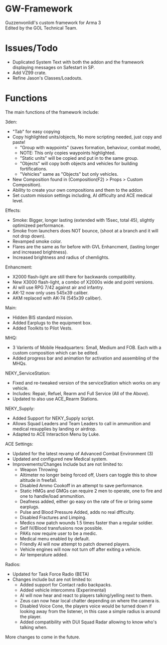 # GW-Framework
Guzzenvonlidl's custom framework for Arma 3</br>
Edited by the GOL Technical Team.</br>

# Issues/Todo
* Duplicated System Text with both the addon and the framework displaying messages on Safestart in SP.
* Add VZ99 crate.
* Refine Jason's Classes/Loadouts.

# Functions

The main functions of the framework include:

3den:
* "Tab" for easy copying
* Copy highlighted units/objects, No more scripting needed, just copy and paste!
	* "Group with waypoints" (saves formation, behaviour, combat mode),
	* NOTE: This only copies waypoints highlighted.
	* "Static units" will be copied and put in to the same group.
	* "Objects" will copy both objects and vehicles for building fortifications.
	* "Vehicles" same as "Objects" but only vehicles.
* New Composition found in (Composition(F2) > Props > Custom Composition).
* Ability to create your own compositions and them to the addon.
* Set custom mission settings including, AI difficulty and ACE medical level.

Effects:
* Smoke: Bigger, longer lasting (extended with 15sec, total 45), slightly optimizeed performance.
* Smoke from launchers does NOT bounce, (shoot at a branch and it will not drop down).
* Revamped smoke color.
* Flares are the same as for before with GVL Enhancment, (lasting longer and increased brightness).
* Increased brightness and radius of chemlights.

Enhancment:
* X2000 flash-light are still there for backwards compatibility.
* New X3000 flash-light, a combo of X2000s wide and point versions.
* AI will use RPG 7/42 against air and infantry.
* AK-12 now only uses 545x39 caliber.
* AKM replaced with AK-74 (545x39 caliber).

Main:
* Hidden BIS standard mission.
* Added Earplugs to the equipment box.
* Added Toolkits to Pilot Vests.

MHQ:
* 3 Varients of Mobile Headquarters: Small, Medium and FOB. Each with a custom composition which can be edited.
* Added progress bar and animation for activation and assembling of the MHQs.

NEKY_ServiceStation:
* Fixed and re-tweaked version of the serviceStation which works on any vehicle.
* Includes: Repair, Refuel, Rearm and Full Service (All of the Above).
* Updated to also use ACE_Rearm Stations.

NEKY_Supply:
* Added Support for NEKY_Supply script.
* Allows Squad Leaders and Team Leaders to call in ammunition and medical resupplies by landing or airdrop.
* Adapted to ACE Interaction Menu by Luke.

ACE Settings:
* Updated for the latest revamp of Advanced Combat Environment (3)
* Updated and configured new Medical system.
* Improvements/Changes Include but are not limited to:
  * Weapon Throwing
  * Altimeter no longer being forced off, Users can toggle this to show altitude in freefall.
  * Disabled Ammo Cookoff in an attempt to save performance.
  * Static HMGs and GMGs can require 2 men to operate, one to fire and one to handle/load ammunition.
  * Deafness added, either go easy on the rate of fire or bring some earplugs.
  * Pulse and Blood Pressure Added, adds no real dfficulty.
  * Disabled Fractures and Limping.
  * Medics now patch wounds 1.5 times faster than a regular soldier.
  * Self IV/Blood transfusions now possible.
  * PAKs now require user to be a medic.
  * Medical menu enabled by default.
  * Friendly AI will now attempt to patch downed players.
  * Vehicle engines will now not turn off after exiting a vehicle.
  * Air temperature added.

Radios:
* Updated for Task Force Radio (BETA)
* Changes include but are not limited to:
  * Added support for Contact radio backpacks.
  * Added vehicle intercomms (Experimental)
  * AI will now hear and react to players talking/yelling next to them.
  * Zeus can now hear local chatter depending on where the camera is.
  * Disabled Voice Cone, the players voice would be turned down if looking away from the listener, in this case a simple radius is around the player.
  * Added compatibility with DUI Squad Radar allowing to know who's talking when.

More changes to come in the future.
